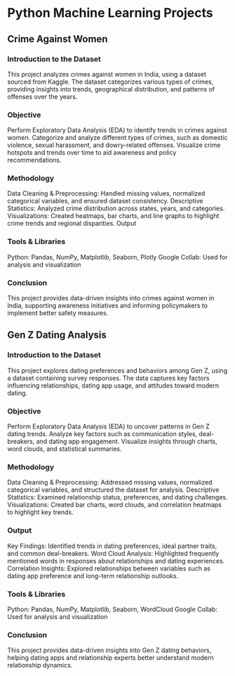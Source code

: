# Python Machine Learning Projects

## Crime Against Women

### Introduction to the Dataset
This project analyzes crimes against women in India, using a dataset sourced from Kaggle. The dataset categorizes various types of crimes, providing insights into trends, geographical distribution, and patterns of offenses over the years.

### Objective
Perform Exploratory Data Analysis (EDA) to identify trends in crimes against women.
Categorize and analyze different types of crimes, such as domestic violence, sexual harassment, and dowry-related offenses.
Visualize crime hotspots and trends over time to aid awareness and policy recommendations.

### Methodology
Data Cleaning & Preprocessing: Handled missing values, normalized categorical variables, and ensured dataset consistency.
Descriptive Statistics: Analyzed crime distribution across states, years, and categories.
Visualizations: Created heatmaps, bar charts, and line graphs to highlight crime trends and regional disparities.
Output

### Tools & Libraries
Python: Pandas, NumPy, Matplotlib, Seaborn, Plotly
Google Collab: Used for analysis and visualization

### Conclusion
This project provides data-driven insights into crimes against women in India, supporting awareness initiatives and informing policymakers to implement better safety measures.

## Gen Z Dating Analysis

### Introduction to the Dataset
This project explores dating preferences and behaviors among Gen Z, using a dataset containing survey responses. The data captures key factors influencing relationships, dating app usage, and attitudes toward modern dating.

### Objective
Perform Exploratory Data Analysis (EDA) to uncover patterns in Gen Z dating trends.
Analyze key factors such as communication styles, deal-breakers, and dating app engagement.
Visualize insights through charts, word clouds, and statistical summaries.

### Methodology
Data Cleaning & Preprocessing: Addressed missing values, normalized categorical variables, and structured the dataset for analysis.
Descriptive Statistics: Examined relationship status, preferences, and dating challenges.
Visualizations: Created bar charts, word clouds, and correlation heatmaps to highlight key trends.

### Output
Key Findings: Identified trends in dating preferences, ideal partner traits, and common deal-breakers.
Word Cloud Analysis: Highlighted frequently mentioned words in responses about relationships and dating experiences.
Correlation Insights: Explored relationships between variables such as dating app preference and long-term relationship outlooks.

### Tools & Libraries
Python: Pandas, NumPy, Matplotlib, Seaborn, WordCloud
Google Collab: Used for analysis and visualization

### Conclusion
This project provides data-driven insights into Gen Z dating behaviors, helping dating apps and relationship experts better understand modern relationship dynamics.
